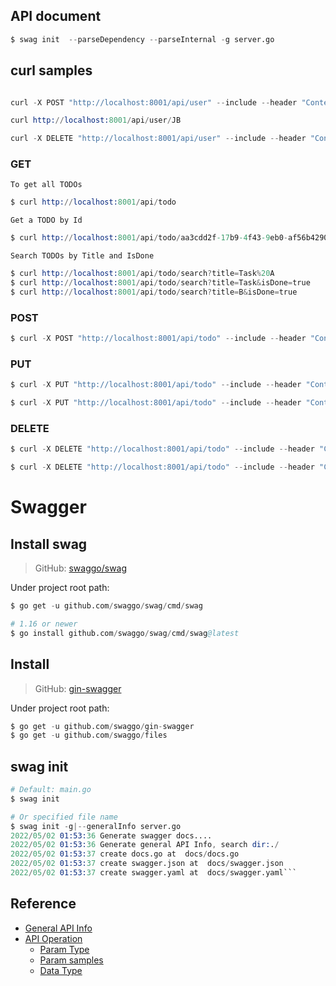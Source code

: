 ## API document

```s
$ swag init  --parseDependency --parseInternal -g server.go
```


## curl samples

```s

curl -X POST "http://localhost:8001/api/user" --include --header "Content-Type: application/json" --data '{"Id": "JB", "Name": "JB Lin"}'

curl http://localhost:8001/api/user/JB

curl -X DELETE "http://localhost:8001/api/user" --include --header "Content-Type: application/json" --data '{"id": "JB"}'
```


### GET

`To get all TODOs`

```s
$ curl http://localhost:8001/api/todo
```

`Get a TODO by Id`

```s
$ curl http://localhost:8001/api/todo/aa3cdd2f-17b9-4f43-9eb0-af56b42908c5
```

`Search TODOs by Title and IsDone`

```s
$ curl http://localhost:8001/api/todo/search?title=Task%20A
$ curl http://localhost:8001/api/todo/search?title=Task&isDone=true
$ curl http://localhost:8001/api/todo/search?title=B&isDone=true
```


### POST

```s
$ curl -X POST "http://localhost:8001/api/todo" --include --header "Content-Type: application/json" --data '{ "title": "Task D", "isDone": false }'
```

### PUT

```s
$ curl -X PUT "http://localhost:8001/api/todo" --include --header "Content-Type: application/json" --data '{"id": "aa3cdd2f-17b9-4f43-9eb0-af56b42908c5", "title": "Task AAA", "isDone": true}'

$ curl -X PUT "http://localhost:8001/api/todo" --include --header "Content-Type: application/json" --data '{"id": "cca89c32-a0d9-43c9-84e2-ae1224c5d755", "title": "Task CCC", "isDone": false}'
```

### DELETE

```s
$ curl -X DELETE "http://localhost:8001/api/todo" --include --header "Content-Type: application/json" --data '{"id": "bbf5d05c-c442-4869-8326-ab5cfa832f6a", "title": "Task B", "isDone": true}'

$ curl -X DELETE "http://localhost:8001/api/todo" --include --header "Content-Type: application/json" --data '{"id": "bbf5d05c-c442-4869-8326-ab5cfa832f6a"}'
```


# Swagger

## Install swag

> GitHub: [swaggo/swag](https://github.com/swaggo/swag)

Under project root path:
```s
$ go get -u github.com/swaggo/swag/cmd/swag

# 1.16 or newer
$ go install github.com/swaggo/swag/cmd/swag@latest
```


## Install 

> GitHub: [gin-swagger](https://github.com/swaggo/gin-swagger)

Under project root path:
```s
$ go get -u github.com/swaggo/gin-swagger
$ go get -u github.com/swaggo/files
```


## swag init

```s
# Default: main.go
$ swag init

# Or specified file name
$ swag init -g|--generalInfo server.go
2022/05/02 01:53:36 Generate swagger docs....
2022/05/02 01:53:36 Generate general API Info, search dir:./
2022/05/02 01:53:37 create docs.go at  docs/docs.go
2022/05/02 01:53:37 create swagger.json at  docs/swagger.json
2022/05/02 01:53:37 create swagger.yaml at  docs/swagger.yaml```
```


## Reference

- [General API Info](https://github.com/swaggo/swag#general-api-info)
- [API Operation](https://github.com/swaggo/swag#api-operation)
  - [Param Type](https://github.com/swaggo/swag#param-type)
  - [Param samples](https://github.com/swaggo/swag#attribute)
  - [Data Type](https://github.com/swaggo/swag#data-type)





